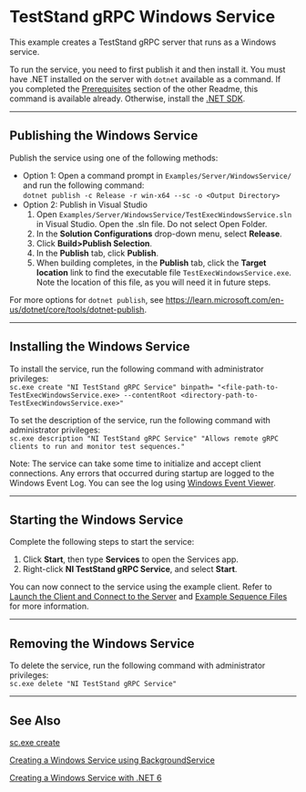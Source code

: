 ﻿# TestStand gRPC Windows Service

This example creates a TestStand gRPC server that runs as a Windows service.

To run the service, you need to first publish it and then install it. You must have .NET installed on the server with `dotnet` available as a command. If you completed the [Prerequisites](../../README.md#Prerequisites) section of the other Readme, this command is available already. Otherwise, install the [.NET SDK](https://dotnet.microsoft.com/en-us/download).

---

## Publishing the Windows Service

Publish the service using one of the following methods:
* Option 1: Open a command prompt in `Examples/Server/WindowsService/` and run the following command:  
`dotnet publish -c Release -r win-x64 --sc -o <Output Directory>`
* Option 2: Publish in Visual Studio
    1. Open `Examples/Server/WindowsService/TestExecWindowsService.sln` in Visual Studio. Open the .sln file. Do not select Open Folder.
    2. In the **Solution Configurations** drop-down menu, select **Release**.
    3. Click **Build>Publish Selection**.
    4. In the **Publish** tab, click **Publish**.
    5. When building completes, in the **Publish** tab, click the **Target location** link to find the executable file `TestExecWindowsService.exe`. Note the location of this file, as you will need it in future steps.
    

For more options for `dotnet publish`, see https://learn.microsoft.com/en-us/dotnet/core/tools/dotnet-publish.

---

## Installing the Windows Service
To install the service, run the following command with administrator privileges:  
`sc.exe create "NI TestStand gRPC Service" binpath= "<file-path-to-TestExecWindowsService.exe> --contentRoot <directory-path-to-TestExecWindowsService.exe>"`

To set the description of the service, run the following command with administrator privileges:  
`sc.exe description "NI TestStand gRPC Service" "Allows remote gRPC clients to run and monitor test sequences."`

Note: The service can take some time to initialize and accept client connections. Any errors that occurred during startup are logged to the Windows Event Log. You can see the log using [Windows Event Viewer](https://learn.microsoft.com/en-us/shows/inside/event-viewer).

---

## Starting the Windows Service

Complete the following steps to start the service:

1. Click **Start**, then type **Services** to open the Services app.
2. Right-click **NI TestStand gRPC Service**, and select **Start**.

You can now connect to the service using the example client. Refer to [Launch the Client and Connect to the Server](../../README.md#launch-the-client-and-connect-to-the-server) and [Example Sequence Files](../../README.md#example-sequence-files) for more information.

---

## Removing the Windows Service

To delete the service, run the following command with administrator privileges:  
`sc.exe delete "NI TestStand gRPC Service"`


---

## See Also

[sc.exe create](https://learn.microsoft.com/en-us/windows-server/administration/windows-commands/sc-create)

[Creating a Windows Service using BackgroundService](https://learn.microsoft.com/en-us/dotnet/core/extensions/windows-service)

[Creating a Windows Service with .NET 6](https://csharp.christiannagel.com/2022/03/22/windowsservice-2/)